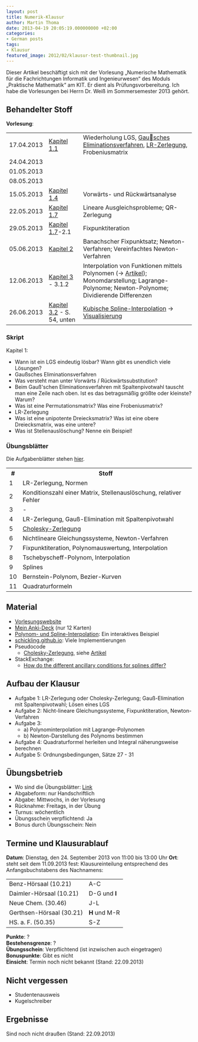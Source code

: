 ```yaml
---
layout: post
title: Numerik-Klausur
author: Martin Thoma
date: 2013-04-19 20:05:19.000000000 +02:00
categories:
- German posts
tags:
- Klausur
featured_image: 2012/02/klausur-test-thumbnail.jpg
---
```

<div class="info">Dieser Artikel besch&auml;ftigt sich mit der Vorlesung &bdquo;Numerische Mathematik f&uuml;r die Fachrichtungen Informatik und Ingenieurwesen&ldquo; des Moduls &bdquo;Praktische Mathematik&ldquo; am KIT. Er dient als Pr&uuml;fungsvorbereitung. Ich habe die Vorlesungen bei Herrn Dr. Wei&szlig; im Sommersemester 2013 geh&ouml;rt.</div>

<h2>Behandelter Stoff</h2>
<strong>Vorlesung</strong>:
<table>
<tr>
<td>17.04.2013</td>
<td><a href="http://www.math.kit.edu/ianm3/lehre/numainfing2013s/media/kapitel1.pdf">Kapitel 1.1</a></td>
<td>Wiederholung LGS, <a href="../solving-linear-equations-with-gaussian-elimination/" title="Solving linear equations with Gaussian elimination">Gausches Eliminationsverfahren</a>, <a href="http://www.youtube.com/watch?v=MTKkiSCBo74">LR-Zerlegung</a>, Frobeniusmatrix</td>
</tr>
<tr>
<td>24.04.2013</td>
<td>&nbsp;</td>
<td>&nbsp;</td>
</tr>
<tr>
<td>01.05.2013</td>
<td>&nbsp;</td>
<td>&nbsp;</td>
</tr>
<tr>
<td>08.05.2013</td>
<td>&nbsp;</td>
<td>&nbsp;</td>
</tr>
<tr>
<td>15.05.2013</td>
<td><a href="http://www.math.kit.edu/ianm3/lehre/numainfing2013s/media/kapitel1.pdf#page=19">Kapitel 1.4</a></td>
<td>Vorw&auml;rts- und R&uuml;ckw&auml;rtsanalyse</td>
</tr>
<tr>
<td>22.05.2013</td>
<td><a href="http://www.math.kit.edu/ianm3/lehre/numainfing2013s/media/kapitel1.pdf#page=29">Kapitel 1.7</a></td>
<td>Lineare Ausgleichsprobleme; QR-Zerlegung</td>
</tr>
<tr>
<td>29.05.2013</td>
<td><a href="http://www.math.kit.edu/ianm3/lehre/numainfing2013s/media/kapitel1.pdf#page=29">Kapitel 1.7</a>-2.1</td>
<td>Fixpunktiteration</td>
</tr>
<tr>
<td>05.06.2013</td>
<td><a href="http://www.math.kit.edu/ianm3/lehre/numainfing2013s/media/kapitel2.pdf#page=4">Kapitel 2</a></td>
<td>Banachscher Fixpunktsatz; Newton-Verfahren; Vereinfachtes Newton-Verfahren</td>
</tr>
<tr>
<td>12.06.2013</td>
<td><a href="http://www.math.kit.edu/ianm3/lehre/numainfing2013s/media/kapitel3a.pdf">Kapitel 3</a> - 3.1.2</td>
<td>Interpolation von Funktionen mittels Polynomen (&rarr; <a href="../polynomial-interpolation/" title="Polynomial interpolation">Artikel</a>); Monomdarstellung; Lagrange-Polynome; Newton-Polynome; Dividierende Differenzen</td>
</tr>
<tr>
<td>26.06.2013</td>
<td><a href="http://www.math.kit.edu/ianm3/lehre/numainfing2013s/media/kapitel3.pdf#page=15">Kapitel 3.2</a> - S. 54, unten</td>
<td><a href="../spline-interpolation/" title="Spline interpolation">Kubische Spline-Interpolation</a> &rarr; <a href="../html5/polynom-interpolation.htm">Visualisierung</a></td>
</tr>
</table>

<h3>Skript</h3>
Kapitel 1:
<ul>
  <li>Wann ist ein LGS eindeutig l&ouml;sbar? Wann gibt es unendlich viele L&ouml;sungen?</li>
  <li>Gau&szlig;sches Eliminationsverfahren</li>
  <li>Was versteht man unter Vorw&auml;rts / R&uuml;ckw&auml;rtssubstitution?</li>
  <li>Beim Gau&szlig;'schen Eliminationsverfahren mit Spaltenpivotwahl tauscht man eine Zeile nach oben. Ist es das betragsm&auml;&szlig;ig gr&ouml;&szlig;te oder kleinste? Warum?</li>
  <li>Was ist eine Permutationsmatrix? Was eine Frobeniusmatrix?</li>
  <li>LR-Zerlegung</li>
  <li>Was ist eine unipotente Dreiecksmatrix? Was ist eine obere Dreiecksmatrix, was eine untere?</li>
  <li>Was ist Stellenausl&ouml;schung? Nenne ein Beispiel!</li>
</ul>

<h3>&Uuml;bungsbl&auml;tter</h3>
Die Aufgabenbl&auml;tter stehen <a href="http://www.math.kit.edu/ianm3/lehre/numainfing2013s/seite/uebnuminfing#%C3%9Cbungsbl%C3%A4tter">hier</a>.

<table>
<tr>
  <th>#</th>
  <th>Stoff</th>
</tr>
<tr>
  <td>1</td>
  <td>LR-Zerlegung, Normen</td>
</tr>
<tr>
  <td>2</td>
  <td>Konditionszahl einer Matrix, Stellenausl&ouml;schung, relativer Fehler</td>
</tr>
<tr>
  <td>3</td>
  <td>-</td>
</tr>
<tr>
  <td>4</td>
  <td>LR-Zerlegung, Gau&szlig;-Elimination mit Spaltenpivotwahl</td>
</tr>
<tr>
  <td>5</td>
  <td><a href="../wie-berechnet-man-die-cholesky-zerlegung/">Cholesky-Zerlegung</a></td>
</tr>
<tr>
  <td>6</td>
  <td>Nichtlineare Gleichungssysteme, Newton-Verfahren</td>
</tr>
<tr>
  <td>7</td>
  <td>Fixpunktiteration, Polynomauswertung, Interpolation</td>
</tr>
<tr>
  <td>8</td>
  <td>Tschebyscheff-Polynom, Interpolation</td>
</tr>
<tr>
  <td>9</td>
  <td>Splines</td>
</tr>
<tr>
  <td>10</td>
  <td>Bernstein-Polynom, Bezier-Kurven</td>
</tr>
<tr>
  <td>11</td>
  <td>Quadraturformeln</td>
</tr>
</table>

<h2>Material</h2>
<ul>
  <li><a href="http://www.math.kit.edu/ianm3/lehre/numainfing2013s/de">Vorlesungswebsite</a></li>
  <li><a href="https://ankiweb.net/shared/info/3163682033">Mein Anki-Deck</a> (nur 12 Karten)</li>
  <li><a href="../polynomial-interpolation/">Polynom- und Spline-Interpolation</a>: Ein interaktives Beispiel</li>
  <li><a href="http://schickling.github.io/algorithms/#/">schickling.github.io</a>: Viele Implementierungen</li>
  <li>Pseudocode
    <ul>
      <li><a href="https://github.com/MartinThoma/LaTeX-examples/tree/master/source-code/Pseudocode/Cholesky-Zerlegung">Cholesky-Zerlegung</a>, siehe <a href="../wie-berechnet-man-die-cholesky-zerlegung/">Artikel</a></li>
    </ul>
  </li>
  <li>StackExchange:
    <ul>
      <li><a href="http://math.stackexchange.com/q/430141/6876">How do the different ancillary conditions for splines differ?</a></li>
    </ul>
  </li>
</ul>

<h2>Aufbau der Klausur</h2>
<ul>
  <li>Aufgabe 1: LR-Zerlegung oder Cholesky-Zerlegung; Gau&szlig;-Elimination mit Spaltenpivotwahl; L&ouml;sen eines LGS</li>
  <li>Aufgabe 2: Nicht-lineare Gleichungssysteme, Fixpunktiteration, Newton-Verfahren</li>
  <li>Aufgabe 3: 
    <ul>
      <li>a) Polynominterpolation mit Lagrange-Polynomen</li>
      <li>b) Newton-Darstellung des Polynoms bestimmen</li>
    </ul>
  </li>
  <li>Aufgabe 4: Quadraturformel herleiten und Integral n&auml;herungsweise berechnen</li>
  <li>Aufgabe 5: Ordnungsbedingungen, S&auml;tze 27 - 31</li>
</ul>

<h2>&Uuml;bungsbetrieb</h2>
<ul>
<li>Wo sind die &Uuml;bungsbl&auml;tter: <a href="http://www.math.kit.edu/ianm3/lehre/numainfing2013s/seite/uebnuminfing">Link</a></li>
<li>Abgabeform: nur Handschriftlich</li>
<li>Abgabe: Mittwochs, in der Vorlesung</li>
<li>R&uuml;cknahme: Freitags, in der &Uuml;bung</li>
<li>Turnus: w&ouml;chentlich</li>
<li>&Uuml;bungsschein verpflichtend: Ja</li>
<li>Bonus durch &Uuml;bungsschein: Nein</li>
</ul>

<h2>Termine und Klausurablauf</h2>
<strong>Datum</strong>: Dienstag, den 24. September 2013 von 11:00 bis 13:00 Uhr
<strong>Ort</strong>: steht seit dem 11.09.2013 fest:
Klausureinteilung entsprechend des Anfangsbuchstabens des Nachnamens:
<table>
  <tr>
    <td>Benz-H&ouml;rsaal (10.21)</td><td>A-C</td>
  </tr>
  <tr>
    <td>Daimler-H&ouml;rsaal (10.21)</td><td>D-G und <strong>I</strong></td>
  </tr>
  <tr>
    <td>Neue Chem. (30.46)</td><td>J-L</td>
  </tr>
  <tr>
    <td>Gerthsen-H&ouml;rsaal (30.21)</td><td><strong>H</strong> und M-R</td>
  </tr>
  <tr>
    <td>HS. a. F. (50.35)</td><td>S-Z</td>
  </tr>
</table>

<strong>Punkte</strong>: ?<br/>
<strong>Bestehensgrenze</strong>: ?<br/>
<strong>&Uuml;bungsschein</strong>: Verpflichtend (ist inzwischen auch eingetragen)<br/>
<strong>Bonuspunkte</strong>: Gibt es nicht<br/>
<strong>Einsicht</strong>: Termin noch nicht bekannt (Stand: 22.09.2013)<br/>

<h2>Nicht vergessen</h2>
<ul>
  <li>Studentenausweis</li>
  <li>Kugelschreiber</li>
</ul>

<h2>Ergebnisse</h2>
Sind noch nicht drau&szlig;en (Stand: 22.09.2013)
